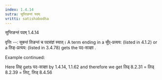 ```yaml
---
index: 1.4.14
sutra: सुप्तिङन्तं पदम्
vritti: satishabodha
---
```



 सुप्तिङन्तं पदम् 1.4.14 

वृत्तिः --: सुबन्तं तिङन्तं च पदसंज्ञं स्यात्। A term ending in a सुँप्-प्रत्यय: (listed in 4.1.2) or a तिङ्-प्रत्यय: (listed in 3.4.78) gets the पद-सञ्ज्ञा . 


Example continued: 


Here लिह् gets पद-सञ्ज्ञा by 1.4.14, 1.1.62 and therefore we get लिढ् 8.2.31 = लिड् 8.2.39 = लिट्, लिड् 8.4.56 


